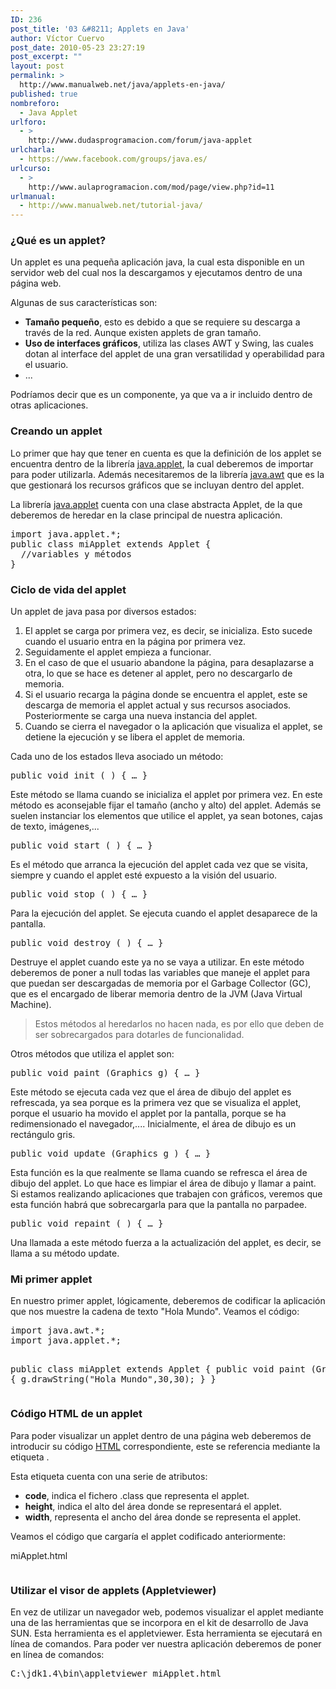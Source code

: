 ```yaml
---
ID: 236
post_title: '03 &#8211; Applets en Java'
author: Víctor Cuervo
post_date: 2010-05-23 23:27:19
post_excerpt: ""
layout: post
permalink: >
  http://www.manualweb.net/java/applets-en-java/
published: true
nombreforo:
  - Java Applet
urlforo:
  - >
    http://www.dudasprogramacion.com/forum/java-applet
urlcharla:
  - https://www.facebook.com/groups/java.es/
urlcurso:
  - >
    http://www.aulaprogramacion.com/mod/page/view.php?id=11
urlmanual:
  - http://www.manualweb.net/tutorial-java/
---
```

<!--TOC-->
<h3>¿Qué es un applet?</h3>
Un applet es una pequeña aplicación java, la cual esta disponible en un servidor web del cual nos la descargamos y ejecutamos dentro de una página web.

Algunas de sus características son:
<ul>
	<li><strong>Tamaño pequeño</strong>, esto es debido a que se requiere su descarga a través de la red. Aunque existen applets de gran tamaño.</li>
	<li><strong>Uso de interfaces gráficos</strong>, utiliza las clases AWT y Swing, las cuales dotan al interface del applet de una gran versatilidad y operabilidad para el usuario.</li>
	<li>...</li>
</ul>
Podríamos decir que es un componente, ya que va a ir incluido dentro de otras aplicaciones.
<h3>Creando un applet</h3>
Lo primer que hay que tener en cuenta es que la definición de los applet se encuentra dentro de la librería <a title="java.applet" href="http://w3api.com/wiki/Categor%C3%ADa:Java_Applet">java.applet</a>, la cual deberemos de importar para poder utilizarla. Además necesitaremos de la librería <a title="java.awt" href="http://w3api.com/wiki/Categor%C3%ADa:Java_AWT">java.awt</a> que es la que gestionará los recursos gráficos que se incluyan dentro del applet.

La librería <a title="java.applet" href="http://w3api.com/wiki/Categor%C3%ADa:Java_Applet">java.applet</a> cuenta con una clase abstracta Applet, de la que deberemos de heredar en la clase principal de nuestra aplicación.
<pre lang="java">import java.applet.*;
public class miApplet extends Applet {
  //variables y métodos
}</pre>
<h3>Ciclo de vida del applet</h3>
Un applet de java pasa por diversos estados:
<ol>
	<li>El applet se carga por primera vez, es decir, se inicializa. Esto sucede cuando el usuario entra en la página por primera vez.</li>
	<li>Seguidamente el applet empieza a funcionar.</li>
	<li>En el caso de que el usuario abandone la página, para desaplazarse a otra, lo que se hace es detener al applet, pero no descargarlo de memoria.</li>
	<li>Si el usuario recarga la página donde se encuentra el applet, este se descarga de memoria el applet actual y sus recursos asociados. Posteriormente se carga una nueva instancia del applet.</li>
	<li>Cuando se cierra el navegador o la aplicación que visualiza el applet, se detiene la ejecución y se libera el applet de memoria.</li>
</ol>
Cada uno de los estados lleva asociado un método:
<pre lang="java">public void init ( ) { … }</pre>
Este método se llama cuando se inicializa el applet por primera vez. En este método es aconsejable fijar el tamaño (ancho y alto) del applet. Además se suelen instanciar los elementos que utilice el applet, ya sean botones, cajas de texto, imágenes,...
<pre lang="java">public void start ( ) { … }</pre>
Es el método que arranca la ejecución del applet cada vez que se visita, siempre y cuando el applet esté expuesto a la visión del usuario.
<pre lang="java">public void stop ( ) { … }</pre>
Para la ejecución del applet. Se ejecuta cuando el applet desaparece de la pantalla.
<pre lang="java">public void destroy ( ) { … }</pre>
Destruye el applet cuando este ya no se vaya a utilizar. En este método deberemos de poner a null todas las variables que maneje el applet para que puedan ser descargadas de memoria por el Garbage Collector (GC), que es el encargado de liberar memoria dentro de la JVM (Java Virtual Machine).
<blockquote>Estos métodos al heredarlos no hacen nada, es por ello que deben de ser sobrecargados para dotarles de funcionalidad.</blockquote>
Otros métodos que utiliza el applet son:
<pre lang="java">public void paint (Graphics g) { … }</pre>
Este método se ejecuta cada vez que el área de dibujo del applet es refrescada, ya sea porque es la primera vez que se visualiza el applet, porque el usuario ha movido el applet por la pantalla, porque se ha redimensionado el navegador,.... Inicialmente, el área de dibujo es un rectángulo gris.
<pre lang="java">public void update (Graphics g ) { … }</pre>
Esta función es la que realmente se llama cuando se refresca el área de dibujo del applet. Lo que hace es limpiar el área de dibujo y llamar a paint. Si estamos realizando aplicaciones que trabajen con gráficos, veremos que esta función habrá que sobrecargarla para que la pantalla no parpadee.
<pre lang="java">public void repaint ( ) { … }</pre>
Una llamada a este método fuerza a la actualización del applet, es decir, se llama a su método update.
<h3>Mi primer applet</h3>
En nuestro primer applet, lógicamente, deberemos de codificar la aplicación que nos muestre la cadena de texto "Hola Mundo". Veamos el código:
<pre lang="java">import java.awt.*;
import java.applet.*;

public class miApplet extends Applet {
  public void paint (Graphics g) {
    g.drawString("Hola Mundo",30,30);
  }
}</pre>
<h3>Código HTML de un applet</h3>
Para poder visualizar un applet dentro de una página web deberemos de introducir su código <a title="HTML" href="http://www.manualweb.net/tutorial-html/">HTML</a> correspondiente, este se referencia mediante la etiqueta .

Esta etiqueta cuenta con una serie de atributos:
<ul>
	<li><strong>code</strong>, indica el fichero .class que representa el applet.</li>
	<li><strong>height</strong>, indica el alto del área donde se representará el applet.</li>
	<li><strong>width</strong>, representa el ancho del área donde se representa el applet.</li>
</ul>
Veamos el código que cargaría el applet codificado anteriormente:

miApplet.html
<pre lang="html4strict"></pre>
<h3>Utilizar el visor de applets (Appletviewer)</h3>
En vez de utilizar un navegador web, podemos visualizar el applet mediante una de las herramientas que se incorpora en el kit de desarrollo de Java SUN. Esta herramienta es el appletviewer. Esta herramienta se ejecutará en línea de comandos. Para poder ver nuestra aplicación deberemos de poner en línea de comandos:
<pre>C:\jdk1.4\bin\appletviewer miApplet.html</pre>